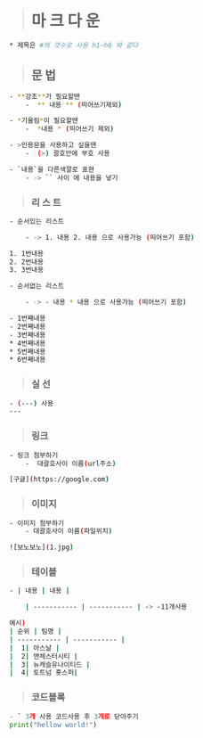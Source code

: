># 마 크 다 운 
```bash
* 제목은 #의 갯수로 사용 h1~h6 와 같다
```
>## 문 법 
```bash
- **강조**가 필요할땐 
    -  ** 내용 ** (띄어쓰기제외)
```
```bash
- *기울림*이 필요할땐
    -  *내용 * (띄어쓰기 제외)
```
```bash
- >인용문을 사용하고 싶을땐
    -  (>) 괄호안에 부호 사용 
```
```bash
- `내용`을 다른색깔로 표현
    - -> `` 사이 에 내용을 넣기
```
>### 리 스 트 
```bash
- 순서있는 리스트 

    - -> 1. 내용 2. 내용 으로 사용가능 (띄어쓰기 포함)

1. 1번내용
2. 2번내용
3. 3번내용
```
```bash
- 순서없는 리스트

    - -> - 내용 * 내용 으로 사용가능 (띄어쓰기 포함)

- 1번째내용
- 2번째내용
- 3번째내용
* 4번째내용
* 5번째내용
* 6번째내용
```
>### 실 선
```bash  
- (---) 사용
---
```

> ### 링크
```bash
- 링크 첨부하기
    -  대괄호사이 이름(url주소)

[구글](https://google.com)
```
>### 이미지 
```bash
- 이미지 첨부하기
    - 대괄호사이 이름(파일위치)

![보노보노](1.jpg)
```

>### 테이블
```bash
- | 내용 | 내용 |

    | ----------- | ----------- | -> -11개사용

예시)
| 순위 | 팀명 |
| ----------- | ----------- |
|  1| 아스날 |
|  2| 맨체스터시티 |
|  3| 뉴캐슬유나이티드 |
|  4| 토트넘 홋스퍼|
```

>### 코드블록
```python
- ` 3개 사용 코드사용 후 3개로 닫아주기
print("hellow world!")
```



